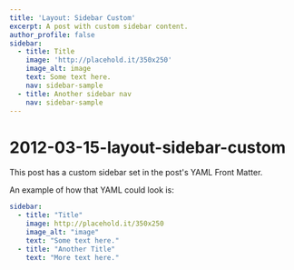```yaml
---
title: 'Layout: Sidebar Custom'
excerpt: A post with custom sidebar content.
author_profile: false
sidebar:
  - title: Title
    image: 'http://placehold.it/350x250'
    image_alt: image
    text: Some text here.
    nav: sidebar-sample
  - title: Another sidebar nav
    nav: sidebar-sample
---
```


# 2012-03-15-layout-sidebar-custom

This post has a custom sidebar set in the post's YAML Front Matter.

An example of how that YAML could look is:

```yaml
sidebar:
  - title: "Title"
    image: http://placehold.it/350x250
    image_alt: "image"
    text: "Some text here."
  - title: "Another Title"
    text: "More text here."
```

